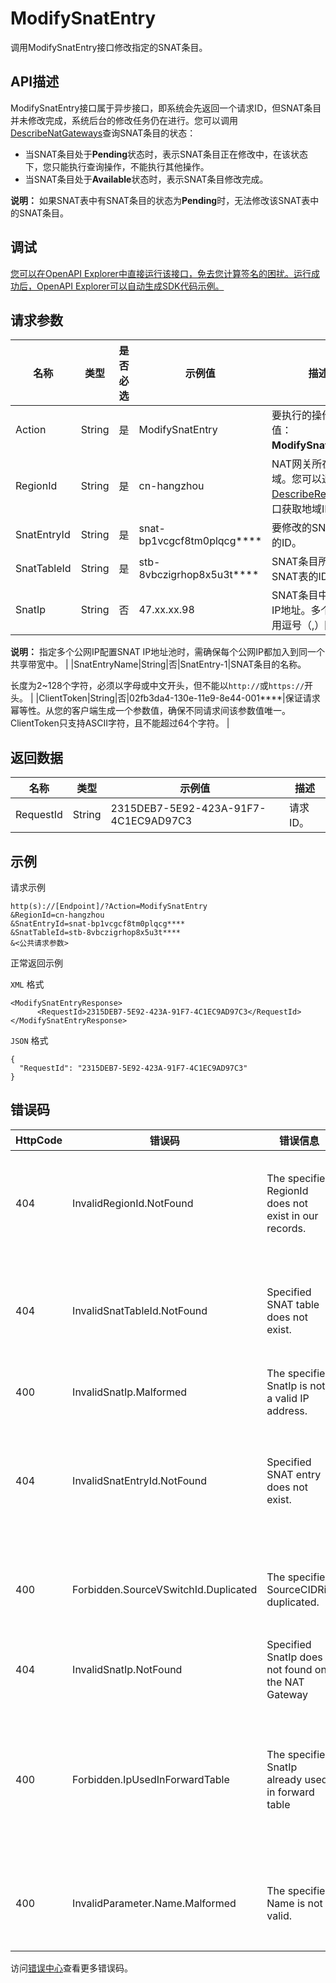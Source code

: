 # ModifySnatEntry

调用ModifySnatEntry接口修改指定的SNAT条目。

## API描述

ModifySnatEntry接口属于异步接口，即系统会先返回一个请求ID，但SNAT条目并未修改完成，系统后台的修改任务仍在进行。您可以调用[DescribeNatGateways](~~36054~~)查询SNAT条目的状态：

-   当SNAT条目处于**Pending**状态时，表示SNAT条目正在修改中，在该状态下，您只能执行查询操作，不能执行其他操作。
-   当SNAT条目处于**Available**状态时，表示SNAT条目修改完成。

**说明：** 如果SNAT表中有SNAT条目的状态为**Pending**时，无法修改该SNAT表中的SNAT条目。

## 调试

[您可以在OpenAPI Explorer中直接运行该接口，免去您计算签名的困扰。运行成功后，OpenAPI Explorer可以自动生成SDK代码示例。](https://api.aliyun.com/#product=Vpc&api=ModifySnatEntry&type=RPC&version=2016-04-28)

## 请求参数

|名称|类型|是否必选|示例值|描述|
|--|--|----|---|--|
|Action|String|是|ModifySnatEntry|要执行的操作，取值：**ModifySnatEntry**。 |
|RegionId|String|是|cn-hangzhou|NAT网关所在的地域。您可以通过调用[DescribeRegions](~~36063~~)接口获取地域ID。 |
|SnatEntryId|String|是|snat-bp1vcgcf8tm0plqcg\*\*\*\*|要修改的SNAT条目的ID。 |
|SnatTableId|String|是|stb-8vbczigrhop8x5u3t\*\*\*\*|SNAT条目所在的SNAT表的ID。 |
|SnatIp|String|否|47.xx.xx.98|SNAT条目中的公网IP地址。多个IP之间用逗号（,）隔开。

 **说明：** 指定多个公网IP配置SNAT IP地址池时，需确保每个公网IP都加入到同一个共享带宽中。 |
|SnatEntryName|String|否|SnatEntry-1|SNAT条目的名称。

 长度为2~128个字符，必须以字母或中文开头，但不能以`http://`或`https://`开头。 |
|ClientToken|String|否|02fb3da4-130e-11e9-8e44-001\*\*\*\*|保证请求幂等性。从您的客户端生成一个参数值，确保不同请求间该参数值唯一。ClientToken只支持ASCII字符，且不能超过64个字符。 |

## 返回数据

|名称|类型|示例值|描述|
|--|--|---|--|
|RequestId|String|2315DEB7-5E92-423A-91F7-4C1EC9AD97C3|请求ID。 |

## 示例

请求示例

```
http(s)://[Endpoint]/?Action=ModifySnatEntry
&RegionId=cn-hangzhou
&SnatEntryId=snat-bp1vcgcf8tm0plqcg****
&SnatTableId=stb-8vbczigrhop8x5u3t****
&<公共请求参数>
```

正常返回示例

`XML` 格式

```
<ModifySnatEntryResponse>
	  <RequestId>2315DEB7-5E92-423A-91F7-4C1EC9AD97C3</RequestId>
</ModifySnatEntryResponse>
```

`JSON` 格式

```
{
  "RequestId": "2315DEB7-5E92-423A-91F7-4C1EC9AD97C3"
}
```

## 错误码

|HttpCode|错误码|错误信息|描述|
|--------|---|----|--|
|404|InvalidRegionId.NotFound|The specified RegionId does not exist in our records.|指定的 RegionId 不存在，请您检查此产品在该地域是否可用。|
|404|InvalidSnatTableId.NotFound|Specified SNAT table does not exist.|指定的 SNAT 表不存在，请您检查输入参数是否正确。|
|400|InvalidSnatIp.Malformed|The specified SnatIp is not a valid IP address.|该公网IP不合法。|
|404|InvalidSnatEntryId.NotFound|Specified SNAT entry does not exist.|指定的 SNAT 条目不存在，请您检查填写的 SNAT 条目是否正确。|
|400|Forbidden.SourceVSwitchId.Duplicated|The specified SourceCIDRis duplicated.|该交换机已配置了 SNAT 规则，请您不要重复设置。|
|404|InvalidSnatIp.NotFound|Specified SnatIp does not found on the NAT Gateway|该公网IP不在NAT网关中。|
|400|Forbidden.IpUsedInForwardTable|The specified SnatIp already used in forward table|该公网IP已经被DNAT使用，请更换其他公网IP地址或将当前公网IP的DNAT规则删除。|
|400|InvalidParameter.Name.Malformed|The specified Name is not valid.|该名称不合法，请您按照正确的格式书写名称。|

访问[错误中心](https://error-center.alibabacloud.com/status/product/Vpc)查看更多错误码。

